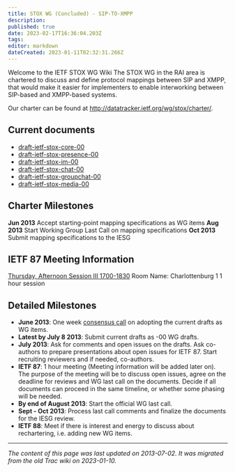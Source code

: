 ```yaml
---
title: STOX WG (Concluded) - SIP-TO-XMPP
description: 
published: true
date: 2023-02-17T16:36:04.203Z
tags: 
editor: markdown
dateCreated: 2023-01-11T02:32:31.266Z
---
```


Welcome to the IETF STOX WG Wiki 
The STOX WG in the RAI area is chartered to discuss and define protocol mappings between SIP and XMPP, that would make it easier for implementers to enable interworking between SIP-based and XMPP-based systems.

Our charter can be found at http://datatracker.ietf.org/wg/stox/charter/.

## Current documents
- [draft-ietf-stox-core-00](http://tools.ietf.org/html/draft-ietf-stox-core-00)
- [draft-ietf-stox-presence-00](http://tools.ietf.org/html/draft-ietf-stox-presence-00)
- [draft-ietf-stox-im-00](http://tools.ietf.org/html/draft-ietf-stox-im-00)
- [draft-ietf-stox-chat-00](http://tools.ietf.org/html/draft-ietf-stox-chat-00)
- [draft-ietf-stox-groupchat-00](http://tools.ietf.org/html/draft-ietf-stox-groupchat-00)
- [draft-ietf-stox-media-00](http://tools.ietf.org/html/draft-ietf-stox-media-00)
## Charter Milestones
**Jun 2013** Accept starting-point mapping specifications as WG items
**Aug 2013** Start Working Group Last Call on mapping specifications
**Oct 2013** Submit mapping specifications to the IESG
## IETF 87 Meeting Information
[Thursday, Afternoon Session III 1700-1830](http://tools.ietf.org/agenda/87/#THURSDAY)
Room Name: Charlottenburg 1
1 hour session

## Detailed Milestones
- **June 2013**: One week [consensus call](http://www.ietf.org/mail-archive/web/stox/current/msg00058.html) on adopting the current drafts as WG items.
- **Latest by July 8 2013**: Submit current drafts as -00 WG drafts.
- **July 2013**: Ask for comments and open issues on the drafts. Ask co-authors to prepare presentations about open issues for IETF 87. Start recruiting reviewers and if needed, co-authors.
- **IETF 87**: 1 hour meeting (Meeting information will be added later on). The purpose of the meeting will be to discuss open issues, agree on the deadline for reviews and WG last call on the documents. Decide if all documents can proceed in the same timeline, or whether some phasing will be needed.
- **By end of August 2013**: Start the official WG last call.
- **Sept - Oct 2013**: Process last call comments and finalize the documents for the IESG review.
- **IETF 88**: Meet if there is interest and energy to discuss about rechartering, i.e. adding new WG items.
&nbsp;
&nbsp;
&nbsp;

---

*The content of this page was last updated on 2013-07-02. It was migrated from the old Trac wiki on 2023-01-10.*
